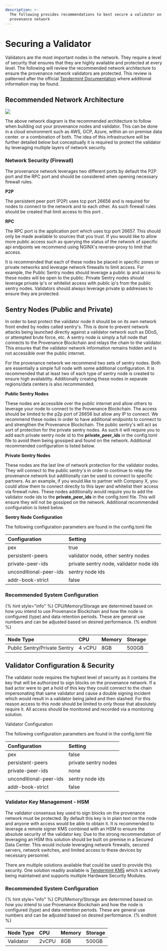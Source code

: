 ```yaml
---
description: >-
  The following provides recommendations to best secure a validator on the
  provenance network
---
```


# Securing a Validator

Validators are the most important nodes in the network. They require a level of security that ensures that they are highly available and protected at every level. The following will review the recommended network architecture to ensure the provenance network validators are protected. This review is patterned after the official [Tendermint Documentation](https://docs.tendermint.com/master/nodes/validators.html) where additional information may be found.

## Recommended Network Architecture

![](../../.gitbook/assets/securing-provenanced-validator-2-%20%281%29.png)

The above network diagram is the recommended architecture to follow when building out your provenance nodes and validator. This can be done in a cloud environment such as AWS, GCP, Azure, within an on premise data center. or a combination of both. The idea of this infrastructure will be further detailed below but conceptually it is required to protect the validator by leveraging multiple layers of network security. 

### Network Security \(Firewall\)

The provenance network leverages two different ports by default the P2P port and the RPC port and should be considered when opening necessary firewall rules.

**P2P**

The persistent peer port \(P2P\) uses tcp port 26656 and is required for nodes to connect to the network and to each other. As such firewall rules should be created that limit access to this port . 

**RPC**

The RPC port is the application port which uses tcp port 26657. This should only be made available to sources that you trust. If you would like to allow more public access such as querying the status of the network of specific api endpoints we recommend using NGINX's reverse-proxy to limit that access.

It is recommended that each of these nodes be placed in specific zones or private networks and leverage network firewalls to limit access. For example, the Public Sentry nodes should leverage a public ip and access to these nodes will be open to the public. Private Sentry nodes should leverage private ip's or whitelist access with public ip's from the public sentry nodes. Validators should always leverage private ip addresses to ensure they are protected.

## Sentry Nodes \(Public and Private\)

In order to best protect the validator node it should be on its own network front ended by nodes called sentry's. This is done to prevent network attacks being launched directly against a validator network such as DDoS, or attempted brute force, etc. A sentry node is simply a full node that connects to the Provenance Blockchain and relays the chain to the validator. This ensures that the validator network information remains hidden and is not accessible over the public internet.

For the provenance network we recommend two sets of sentry nodes. Both are essentially a simple full node with some additional configuration. It is recommended that at least two of each type of sentry node is created to ensure high availability. Additionally creating these nodes in separate regions/data centers is also recommended.

**Public Sentry Nodes**

These nodes are accessible over the public internet and allow others to leverage your node to connect to the Provenance Blockchain. The access should be limited to the p2p port of 26656 but allow any IP to connect. We recommend these nodes in order to have additional endpoints to connect to and strengthen the Provenance Blockchain. The public sentry's will act as sort of protection for the private sentry nodes. As such it will require you to add each private sentry node id to the **private\_peer**_**\_**_**ids** in the config.toml file to avoid them being gossiped and found on the network. Additional recommended configuration is listed below.

**Private Sentry Nodes**

These nodes are the last line of network protection for the validator nodes. They will connect to the public sentry's in order to continue to relay the provenance network but additionally can be used to connect to specific partners. As an example, if you would like to partner with Company X, you could allow them to connect directly to this layer and whitelist their access via firewall rules. These nodes additionally would require you to add the validator node ids to the  **private\_peer**_**\_**_**ids** in the config.toml file. This will ensure they will not be gossiped on the network. Additional recommended configuration is listed below.

**Sentry Node Configuration**

The following configuration parameters are found in the config.toml file

| Configuration | Setting |
| :--- | :--- |
| pex | true |
| persistent-peers | validator node, other sentry nodes |
| private-peer-ids | private sentry node, validator node ids |
| unconditional-peer-ids | sentry node ids |
| addr-book-strict | false |

### Recommended System Configuration

{% hint style="info" %}
CPU/Memory/Storage are determined based on how you intend to use Provenance Blockchain and how the node is configured \(type\) and data retention periods. These are general use numbers and can be adjusted based on desired performance. 
{% endhint %}

| Node Type | CPU | Memory | Storage |
| :--- | :--- | :--- | :--- |
| Public Sentry/Private Sentry | 4 vCPU | 8GB | 500GB |

## Validator Configuration & Security

The validator node requires the highest level of security as it contains the key that will be authorized to sign blocks on the provenance network. If a bad actor were to get a hold of this key they could connect to the chain impersonating that same validator and cause a double signing incident which would result in a validator being jailed and then slashed. For this reason access to this node should be limited to only those that absolutely require it. All access should be monitored and recorded via a monitoring solution. 

Validator Configuration

The following configuration parameters are found in the config.toml file

| Configuration | Setting |
| :--- | :--- |
| pex | false |
| persistent-peers | private sentry nodes |
| private-peer-ids | none |
| unconditional-peer-ids | sentry node ids |
| addr-book-strict | false |

### Validator Key Management - HSM

The validator consensus key used to sign blocks on the provenance network must be protected. By default this key is in plain text on the node and anyone with access would be able to obtain it. It is recommended to leverage a remote signer KMS combined with an HSM to ensure the absolute security of the validator key. Due to the strong recommendation of leveraging an HSM this solution should be built on premise in a Secured Data Center. This would include leveraging network firewalls, secured servers, network switches, and limited access to these devices by necessary personnel.

There are multiple solutions available that could be used to provide this security. One solution readily available is [Tendermint KMS](https://github.com/iqlusioninc/tmkms) which is actively being maintained and supports multiple Hardware Security Modules. 

### Recommended System Configuration

{% hint style="info" %}
CPU/Memory/Storage are determined based on how you intend to use Provenance Blockchain and how the node is configured \(type\) and data retention periods. These are general use numbers and can be adjusted based on desired performance. 
{% endhint %}

| Node Type | CPU | Memory | Storage |
| :--- | :--- | :--- | :--- |
| Validator | 2vCPU | 8GB | 500GB |



